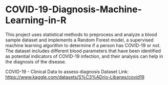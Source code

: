 # COVID-19-Diagnosis-Machine-Learning-in-R

This project uses statistical methods to preprocess and analyze a blood sample dataset and implements a Random Forest model, a supervised machine learning algorithm to determine if a person has COVID-19 or not. The dataset includes different blood parameters that have been identified as potential indicators of COVID-19 infection, and their analysis can help in the diagnosis of the disease. 

COVID-19 - Clinical Data to assess diagnosis
Dataset Link: https://www.kaggle.com/datasets/S%C3%ADrio-Libanes/covid19
